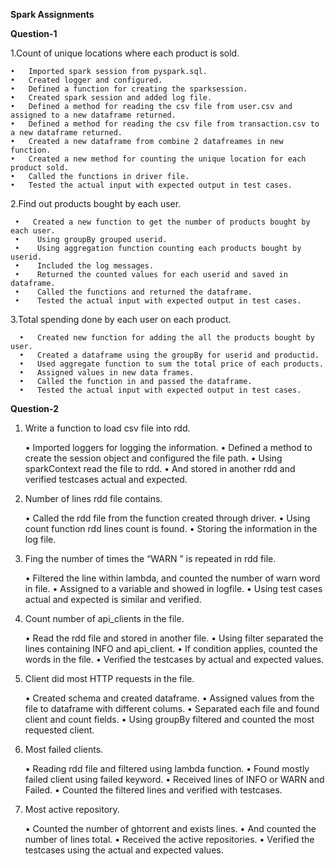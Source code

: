 **Spark Assignments**


**Question-1**


1.Count of unique locations where each product is sold. 


    •	Imported spark session from pyspark.sql.
    •	Created logger and configured.
    •	Defined a function for creating the sparksession.
    •	Created spark session and added log file.
    •	Defined a method for reading the csv file from user.csv and assigned to a new dataframe returned.
    •	Defined a method for reading the csv file from transaction.csv to a new dataframe returned.
    •	Created a new dataframe from combine 2 datafreames in new function.
    •	Created a new method for counting the unique location for each product sold.
    •	Called the functions in driver file.
    •	Tested the actual input with expected output in test cases.


2.Find out products bought by each user. 


     •	 Created a new function to get the number of products bought by each user.
     •	  Using groupBy grouped userid.
     •	  Using aggregation function counting each products bought by userid.
     •	  Included the log messages.
     •	  Returned the counted values for each userid and saved in dataframe.
     •	  Called the functions and returned the dataframe.
     •	  Tested the actual input with expected output in test cases.
 

3.Total spending done by each user on each product.


      •	  Created new function for adding the all the products bought by user.
      •	  Created a dataframe using the groupBy for userid and productid.
      •	  Used aggregate function to sum the total price of each products.
      •	  Assigned values in new data frames.
      •	  Called the function in and passed the dataframe.
      •	  Tested the actual input with expected output in test cases.


**Question-2**



1.	Write a function to load csv file into rdd.



    •	Imported loggers for logging the information.
    •	Defined a method to create the session object and configured the file path.
    •	Using sparkContext read the file to rdd.
    •	And stored in another rdd and verified testcases actual and expected.
    
2.	Number of lines rdd file contains.



    •	Called the rdd file from the function created through driver.
    •	Using count function rdd lines count is found.
    •	Storing the information in the log file.
    
3.	Fing the number of times the “WARN ”  is repeated in rdd file.



    •	Filtered the line within lambda, and counted the number of warn word in file.
    •	Assigned to a variable and showed in logfile.
    •	Using test cases actual and expected is similar and verified.
    
4.	Count number of api_clients in the file.



    •	Read the rdd file and stored in another file.
    •	Using filter separated the lines containing  INFO and api_client.
    •	If condition applies, counted the words in the file.
    •	Verified the testcases by actual and expected values.
    
5.	Client did most HTTP requests in the file.



    •	Created schema and created dataframe.
    •	Assigned values from the file to dataframe with different colums.
    •	Separated each file and found client and count fields.
    •	Using groupBy filtered and counted the most requested client.
    
6.	Most failed clients.



    •	Reading rdd file and filtered using lambda function.
    •	Found mostly failed client using failed keyword.
    •	Received lines of INFO or WARN and Failed.
    •	Counted the filtered lines and verified with testcases.
    
7.	Most active repository.



    •	Counted the number of ghtorrent and exists lines.
    •	And counted the number of lines total.
    •	Received the active repositories.
    •	Verified the testcases using the actual and expected values.


